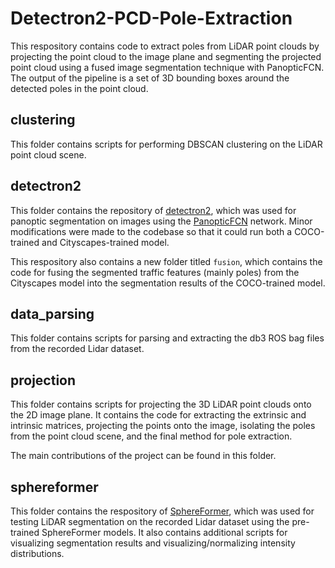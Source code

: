# Detectron2-PCD-Pole-Extraction
This respository contains code to extract poles from LiDAR point clouds by projecting the point cloud to the image plane and segmenting the projected point cloud using a fused image segmentation technique with PanopticFCN. The output of the pipeline is a set of 3D bounding boxes around the detected poles in the point cloud.

## clustering
This folder contains scripts for performing DBSCAN clustering on the LiDAR point cloud scene.

## detectron2
This folder contains the repository of [detectron2](https://github.com/facebookresearch/detectron2), which was used for panoptic segmentation on images using the [PanopticFCN](https://github.com/dvlab-research/PanopticFCN) network. Minor modifications were made to the codebase so that it could run both a COCO-trained and Cityscapes-trained model.

This respository also contains a new folder titled `fusion`, which contains the code for fusing the segmented traffic features (mainly poles) from the Cityscapes model into the segmentation results of the COCO-trained model.

## data_parsing
This folder contains scripts for parsing and extracting the db3 ROS bag files from the recorded Lidar dataset.

## projection
This folder contains scripts for projecting the 3D LiDAR point clouds onto the 2D image plane. It contains the code for extracting the extrinsic and intrinsic matrices, projecting the points onto the image, isolating the poles from the point cloud scene, and the final method for pole extraction.

The main contributions of the project can be found in this folder.

## sphereformer
This folder contains the respository of [SphereFormer](https://github.com/dvlab-research/SphereFormer), which was used for testing LiDAR segmentation on the recorded Lidar dataset using the pre-trained SphereFormer models. It also contains additional scripts for visualizing segmentation results and visualizing/normalizing intensity distributions.
